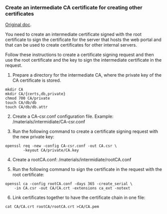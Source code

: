 ### Create an intermediate CA certificate for creating other certificates

[Original doc](https://help.f-secure.com/product.html#business/threatshield/latest/en/task_9EF132D90B9241268DF4EC8CA5FADBBF-threatshield-latest-en).

You need to create an intermediate certificate signed with the root certificate to sign the certificate for the server that hosts the web portal and that can be used to create certificates for other internal servers.

Follow these instructions to create a certificate signing request and then use the root certificate and the key to sign the intermediate certificate in the request.

1. Prepare a directory for the intermediate CA, where the private key of the CA certificate is stored.
```shell script
mkdir CA
mkdir CA/{certs,db,private}
chmod 700 CA/private
touch CA/db/db
touch CA/db/db.attr
```

2. Create a CA-csr.conf configuration file. Example: /materials/intermidiate/CA-csr.conf

3. Run the following command to create a certificate signing request with the new private key:
```shell script
openssl req -new -config CA-csr.conf -out CA.csr \
        -keyout CA/private/CA.key
```
4. Create a rootCA.conf:  /materials/intermidiate/rootCA.conf

5. Run the following command to sign the certificate in the request with the root certificate:
```shell script
openssl ca -config rootCA.conf -days 365 -create_serial \
    -in CA.csr -out CA/CA.crt -extensions ca_ext -notext
```

6. Link certificates together to have the certificate chain in one file:
```shell script
cat CA/CA.crt rootCA/rootCA.crt >CA/CA.pem
```
